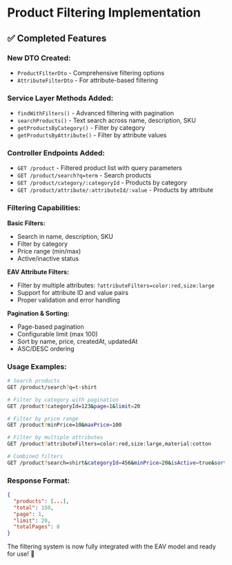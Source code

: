 # Product Filtering Implementation

## ✅ Completed Features

### **New DTO Created:**

- `ProductFilterDto` - Comprehensive filtering options
- `AttributeFilterDto` - For attribute-based filtering

### **Service Layer Methods Added:**

- `findWithFilters()` - Advanced filtering with pagination
- `searchProducts()` - Text search across name, description, SKU
- `getProductsByCategory()` - Filter by category
- `getProductsByAttribute()` - Filter by attribute values

### **Controller Endpoints Added:**

- `GET /product` - Filtered product list with query parameters
- `GET /product/search?q=term` - Search products
- `GET /product/category/:categoryId` - Products by category
- `GET /product/attribute/:attributeId/:value` - Products by attribute

### **Filtering Capabilities:**

**Basic Filters:**

- Search in name, description, SKU
- Filter by category
- Price range (min/max)
- Active/inactive status

**EAV Attribute Filters:**

- Filter by multiple attributes: `?attributeFilters=color:red,size:large`
- Support for attribute ID and value pairs
- Proper validation and error handling

**Pagination & Sorting:**

- Page-based pagination
- Configurable limit (max 100)
- Sort by name, price, createdAt, updatedAt
- ASC/DESC ordering

### **Usage Examples:**

```bash
# Search products
GET /product/search?q=t-shirt

# Filter by category with pagination
GET /product?categoryId=123&page=1&limit=20

# Filter by price range
GET /product?minPrice=10&maxPrice=100

# Filter by multiple attributes
GET /product?attributeFilters=color:red,size:large,material:cotton

# Combined filters
GET /product?search=shirt&categoryId=456&minPrice=20&isActive=true&sortBy=price&sortOrder=ASC
```

### **Response Format:**

```json
{
  "products": [...],
  "total": 150,
  "page": 1,
  "limit": 20,
  "totalPages": 8
}
```

The filtering system is now fully integrated with the EAV model and ready for use! 🎉
